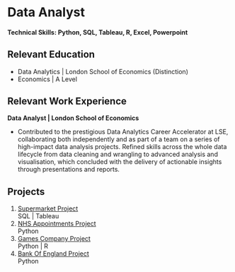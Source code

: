 # Data Analyst

#### Technical Skills: Python, SQL, Tableau, R, Excel, Powerpoint

## Relevant Education 
- Data Analytics | London School of Economics (Distinction)
- Economics | A Level

## Relevant Work Experience
**Data Analyst | London School of Economics**
- Contributed to the prestigious Data Analytics Career Accelerator at LSE, collaborating both independently and as part of a team on a series of high-impact data analysis projects. Refined skills across the whole data lifecycle from data cleaning and wrangling to advanced 
analysis and visualisation, which concluded with the delivery of actionable insights through presentations and reports.

## Projects

1. [Supermarket Project](https://github.com/GianFriguglietti/Supermarket_Project) <br> SQL | Tableau
2. [NHS Appointments Project](https://github.com/GianFriguglietti/NHS_Appointments_Project) <br> Python
3. [Games Company Project](https://github.com/GianFriguglietti/Games_Company_Project) <br> Python | R
4. [Bank Of England Project](https://github.com/GianFriguglietti/BankOfEngland_Project) <br> Python
